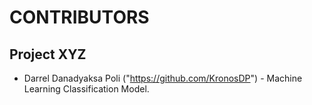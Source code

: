 # CONTRIBUTORS

## Project XYZ

- Darrel Danadyaksa Poli ("https://github.com/KronosDP") - Machine Learning Classification Model.
